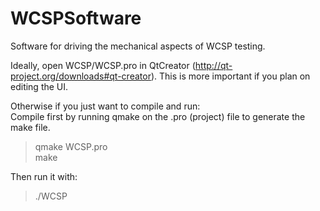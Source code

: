 WCSPSoftware
============

Software for driving the mechanical aspects of WCSP testing.

Ideally, open WCSP/WCSP.pro in QtCreator (http://qt-project.org/downloads#qt-creator).
This is more important if you plan on editing the UI.

Otherwise if you just want to compile and run:<br >
Compile first by running qmake on the .pro (project) file to generate the make file.
>qmake WCSP.pro<br >
>make


Then run it with:<br >
>./WCSP
